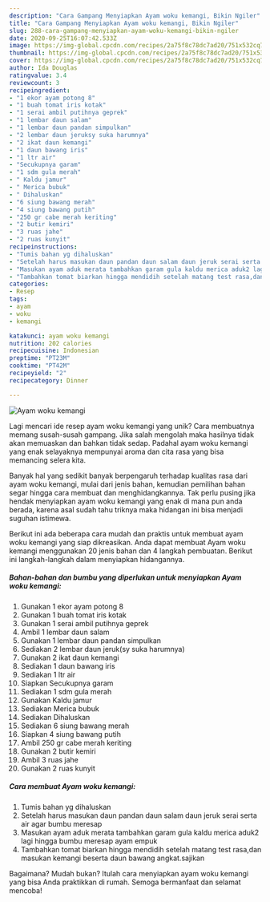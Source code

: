 ```yaml
---
description: "Cara Gampang Menyiapkan Ayam woku kemangi, Bikin Ngiler"
title: "Cara Gampang Menyiapkan Ayam woku kemangi, Bikin Ngiler"
slug: 288-cara-gampang-menyiapkan-ayam-woku-kemangi-bikin-ngiler
date: 2020-09-25T16:07:42.533Z
image: https://img-global.cpcdn.com/recipes/2a75f8c78dc7ad20/751x532cq70/ayam-woku-kemangi-foto-resep-utama.jpg
thumbnail: https://img-global.cpcdn.com/recipes/2a75f8c78dc7ad20/751x532cq70/ayam-woku-kemangi-foto-resep-utama.jpg
cover: https://img-global.cpcdn.com/recipes/2a75f8c78dc7ad20/751x532cq70/ayam-woku-kemangi-foto-resep-utama.jpg
author: Ida Douglas
ratingvalue: 3.4
reviewcount: 3
recipeingredient:
- "1 ekor ayam potong 8"
- "1 buah tomat iris kotak"
- "1 serai ambil putihnya geprek"
- "1 lembar daun salam"
- "1 lembar daun pandan simpulkan"
- "2 lembar daun jeruksy suka harumnya"
- "2 ikat daun kemangi"
- "1 daun bawang iris"
- "1 ltr air"
- "Secukupnya garam"
- "1 sdm gula merah"
- " Kaldu jamur"
- " Merica bubuk"
- " Dihaluskan"
- "6 siung bawang merah"
- "4 siung bawang putih"
- "250 gr cabe merah keriting"
- "2 butir kemiri"
- "3 ruas jahe"
- "2 ruas kunyit"
recipeinstructions:
- "Tumis bahan yg dihaluskan"
- "Setelah harus masukan daun pandan daun salam daun jeruk serai serta air agar bumbu meresap"
- "Masukan ayam aduk merata tambahkan garam gula kaldu merica aduk2 lagi hingga bumbu meresap ayam empuk"
- "Tambahkan tomat biarkan hingga mendidih setelah matang test rasa,dan masukan kemangi beserta daun bawang angkat.sajikan"
categories:
- Resep
tags:
- ayam
- woku
- kemangi

katakunci: ayam woku kemangi 
nutrition: 202 calories
recipecuisine: Indonesian
preptime: "PT23M"
cooktime: "PT42M"
recipeyield: "2"
recipecategory: Dinner

---
```



![Ayam woku kemangi](https://img-global.cpcdn.com/recipes/2a75f8c78dc7ad20/751x532cq70/ayam-woku-kemangi-foto-resep-utama.jpg)

Lagi mencari ide resep ayam woku kemangi yang unik? Cara membuatnya memang susah-susah gampang. Jika salah mengolah maka hasilnya tidak akan memuaskan dan bahkan tidak sedap. Padahal ayam woku kemangi yang enak selayaknya mempunyai aroma dan cita rasa yang bisa memancing selera kita.



Banyak hal yang sedikit banyak berpengaruh terhadap kualitas rasa dari ayam woku kemangi, mulai dari jenis bahan, kemudian pemilihan bahan segar hingga cara membuat dan menghidangkannya. Tak perlu pusing jika hendak menyiapkan ayam woku kemangi yang enak di mana pun anda berada, karena asal sudah tahu triknya maka hidangan ini bisa menjadi suguhan istimewa.


Berikut ini ada beberapa cara mudah dan praktis untuk membuat ayam woku kemangi yang siap dikreasikan. Anda dapat membuat Ayam woku kemangi menggunakan 20 jenis bahan dan 4 langkah pembuatan. Berikut ini langkah-langkah dalam menyiapkan hidangannya.

<!--inarticleads1-->

##### Bahan-bahan dan bumbu yang diperlukan untuk menyiapkan Ayam woku kemangi:

1. Gunakan 1 ekor ayam potong 8
1. Gunakan 1 buah tomat iris kotak
1. Gunakan 1 serai ambil putihnya geprek
1. Ambil 1 lembar daun salam
1. Gunakan 1 lembar daun pandan simpulkan
1. Sediakan 2 lembar daun jeruk(sy suka harumnya)
1. Gunakan 2 ikat daun kemangi
1. Sediakan 1 daun bawang iris
1. Sediakan 1 ltr air
1. Siapkan Secukupnya garam
1. Sediakan 1 sdm gula merah
1. Gunakan  Kaldu jamur
1. Sediakan  Merica bubuk
1. Sediakan  Dihaluskan
1. Sediakan 6 siung bawang merah
1. Siapkan 4 siung bawang putih
1. Ambil 250 gr cabe merah keriting
1. Gunakan 2 butir kemiri
1. Ambil 3 ruas jahe
1. Gunakan 2 ruas kunyit




<!--inarticleads2-->

##### Cara membuat Ayam woku kemangi:

1. Tumis bahan yg dihaluskan
1. Setelah harus masukan daun pandan daun salam daun jeruk serai serta air agar bumbu meresap
1. Masukan ayam aduk merata tambahkan garam gula kaldu merica aduk2 lagi hingga bumbu meresap ayam empuk
1. Tambahkan tomat biarkan hingga mendidih setelah matang test rasa,dan masukan kemangi beserta daun bawang angkat.sajikan




Bagaimana? Mudah bukan? Itulah cara menyiapkan ayam woku kemangi yang bisa Anda praktikkan di rumah. Semoga bermanfaat dan selamat mencoba!

